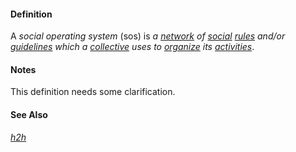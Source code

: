 #### Definition

A *social operating system* (sos) is *a [network](https://github.com/gcassel/Modular-Organizing-Terminology/blob/master/terms/network.md) of [social](https://github.com/gcassel/Modular-Organizing-Terminology/blob/master/terms/social.md) [rules](https://github.com/gcassel/Modular-Organizing-Terminology/blob/master/terms/rule.md) and/or [guidelines](https://github.com/gcassel/Modular-Organizing-Terminology/blob/master/terms/guideline.md) which a [collective](https://github.com/gcassel/Modular-Organizing-Terminology/blob/master/terms/collective.md) uses to [organize](https://github.com/gcassel/Modular-Organizing-Terminology/blob/master/terms/organize.md) its [activities](https://github.com/gcassel/Modular-Organizing-Terminology/blob/master/terms/activity.md)*.

#### Notes

This definition needs some clarification.

#### See Also

*[h2h](https://github.com/gcassel/Modular-Organizing-Terminology/blob/master/compound-terms/h2h.md)*
